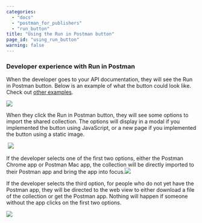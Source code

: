 ```yaml
---
categories: 
  - "docs"
  - "postman_for_publishers"
  - "run_button"
title: "Using the Run in Postman button"
page_id: "using_run_button"
warning: false
---
```


### Developer experience with Run in Postman

When the developer goes to your API documentation, they will see the Run in Postman button. Below is an example of what the button could look like. Check out [other examples](https://www.getpostman.com/integrations/run-button).

![](https://s3.amazonaws.com/postman-static-getpostman-com/postman-docs/59131401.png)  

When they click the Run in Postman button, they will see some options to import the shared collection. The options will display in a modal if you implemented the button using JavaScript, or a new page if you implemented the button using a static image.

 ![](https://www.getpostman.com/img/v1/docs/run_btn_ux/run_btn_ux_2.png)

If the developer selects one of the first two options, either the Postman Chrome app or Postman Mac app, the collection will be directly imported to their Postman app and bring the app into focus.![](https://www.getpostman.com/img/v1/docs/run_btn_ux/run_btn_ux_3.png)

If the developer selects the third option, for people who do not yet have the Postman app, they will be directed to the web view to either download a file of the collection or get the Postman app. Nothing will happen if someone without the app clicks on the first two options. 

![](https://www.getpostman.com/img/v1/docs/run_btn_ux/run_btn_ux_4.png)
